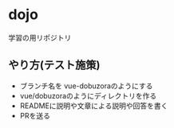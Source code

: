 # dojo

学習の用リポジトリ

## やり方(テスト施策)

- ブランチ名を vue-dobuzoraのようにする
- vue/dobuzoraのようにディレクトリを作る
- READMEに説明や文章による説明や回答を書く
- PRを送る

